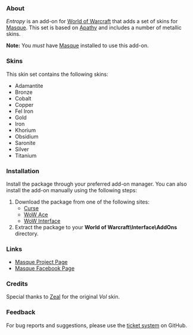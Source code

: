 ### About ###

*Entropy* is an add-on for [World of Warcraft](http://us.battle.net/wow) that adds a set of skins for [Masque](http://www.wowace.com/addons/masque). This set is based on [Apathy](http://www.wowace.com/projects/masque_apathy) and includes a number of metallic skins.

**Note:** You *must* have [Masque](http://www.wowace.com/addons/masque) installed to use this add-on.

### Skins ###

This skin set contains the following skins:

- Adamantite
- Bronze
- Cobalt
- Copper
- Fel Iron
- Gold
- Iron
- Khorium
- Obsidium
- Saronite
- Silver
- Titanium

### Installation ###

Install the package through your preferred add-on manager. You can also install the add-on manually using the following steps:

1. Download the package from one of the following sites:
    - [Curse](http://www.curse.com/addons/wow/masque_entropy)
    - [WoW Ace](http://www.wowace.com/addons/masque_entropy)
    - [WoW Interface](http://www.wowinterface.com/downloads/info8873)
2. Extract the package to your **World of Warcraft\Interface\AddOns** directory.

### Links ###

- [Masque Project Page](http://www.wowace.com/addons/masque)
- [Masque Facebook Page](https://www.facebook.com/masqueui)

### Credits ###

Special thanks to [Zeal](http://www.wowace.com/profiles/Zeal) for the original *Vol* skin.

### Feedback ###

For bug reports and suggestions, please use the [ticket system](https://github.com/StormFX/Masque_Entropy/issues) on GitHub.
